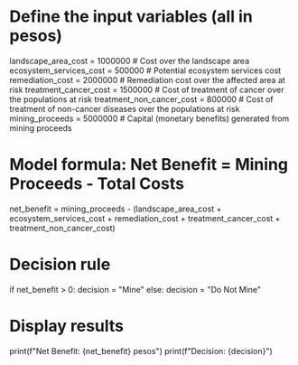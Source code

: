 # Define the input variables (all in pesos)
landscape_area_cost = 1000000 # Cost over the landscape area
ecosystem_services_cost = 500000 # Potential ecosystem services cost
remediation_cost = 2000000 # Remediation cost over the affected area at risk
treatment_cancer_cost = 1500000 # Cost of treatment of cancer over the populations at risk
treatment_non_cancer_cost = 800000 # Cost of treatment of non-cancer diseases over the
populations at risk
mining_proceeds = 5000000 # Capital (monetary benefits) generated from mining proceeds
# Model formula: Net Benefit = Mining Proceeds - Total Costs
net_benefit = mining_proceeds - (landscape_area_cost + ecosystem_services_cost +
 remediation_cost + treatment_cancer_cost +
treatment_non_cancer_cost)
# Decision rule
if net_benefit > 0:
 decision = "Mine"
else:
 decision = "Do Not Mine"
# Display results
print(f"Net Benefit: {net_benefit} pesos")
print(f"Decision: {decision}")
